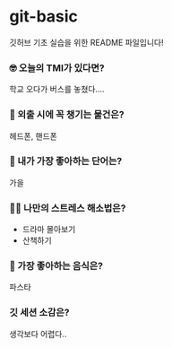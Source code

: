 # git-basic
깃허브 기초 실습을 위한 README 파일입니다!

### 🤓 오늘의 TMI가 있다면?
학교 오다가 버스를 놓쳤다....

### 🎒 외출 시에 꼭 챙기는 물건은?
헤드폰, 핸드폰

### 🤙 내가 가장 좋아하는 단어는?
가을

### 🧘‍♀️ 나만의 스트레스 해소법은?
* 드라마 몰아보기
* 산책하기

### 🍧 가장 좋아하는 음식은?
파스타

### 깃 세션 소감은?
생각보다 어렵다..
